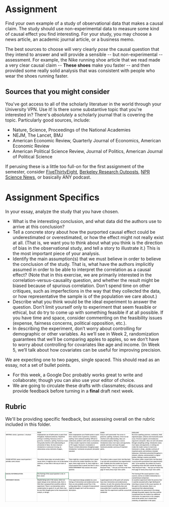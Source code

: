 # Assignment

Find your own example of a study of observational data that makes a causal claim.
The study should use non-experimental data to measure some kind of causal effect you find interesting.
For your study, you may choose a news article, an academic journal article, or a business memo.

The best sources to choose will very clearly _pose_ the causal question that they intend to answer and will provide a sensible -- but non-experimental -- assessment. For example, the Nike running shoe article that we read made a very clear causal claim -- **These shoes** make you faster -- and then provided some really solid analysis that was consistent with people who wear the shoes running faster.

## Sources that you might consider

You've got access to all of the scholarly literatuer in the world through your University VPN. Use it! Is there some substantive topic that you're interested in? There's _absolutely_ a scholarly journal that is covering the topic. Particularly good sources, include:

- Nature, Science, Proceedings of the National Academies 
- NEJM, The Lancet, BMJ 
- American Economic Review, Quarterly Journal of Economics, American Economic Review
- American Political Science Review, Journal of Politics, American Journal of Political Science

If perusing these is a little too full-on for the first assignment of the semester, consider [FiveThirtyEight](https://fivethirtyeight.com/), [Berkeley Research Outposts](https://vcresearch.berkeley.edu/news), [NPR Science News](https://www.npr.org/sections/research-news/), or basically ANY podcast.

# Assignment Specifics

In your essay, analyze the study that you have chosen.

- What is the interesting conclusion, and what data did the authors use to arrive at this conclusion?
- Tell a concrete story about how the purported causal effect could be underestimated or overestimated, or how the effect might not really exist at all. (That is, we want you to think about what you think is the direction of bias in the observational study, and tell a story to illustrate it.) This is the most important piece of your analysis. 
- Identify the main assumption(s) that we must believe in order to believe the conclusion of the study. That is, what have the authors implicitly assumed in order to be able to interpret the correlation as a causal effect? (Note that in this exercise, we are primarily interested in the correlation-versus-causality question, and whether the result might be biased because of spurious correlation. Don’t spend time on other critiques, such as imperfections in the way that they collected the data, or how representative the sample is of the population we care about.)
- Describe what you think would be the ideal experiment to answer the question. Don’t limit yourself only to experiment that seem feasible or ethical, but do try to come up with something feasible if at all possible. If you have time and space, consider commenting on the feasibility issues (expense, fairness concerns, political opposition, etc.).
- In describing the experiment, don’t worry about controlling for demographic or other variables. As we’ll see in Week 2, randomization guarantees that we’ll be comparing apples to apples, so we don’t have to worry about controlling for covariates like age and income. (In Week 5, we’ll talk about how covariates can be useful for improving precision.

We are expecting one to two pages, single spaced. This should read as an essay, not a set of bullet points.

- For this week, a Google Doc probably works great to write and collaborate; though you can also use your editor of choice.
- We are going to circulate these drafts with classmates; discuss and provide feedback before turning in a **final** draft next week.

## Rubric

We'll be providing specific feedback, but assessing overall on the rubric included in this folder.

![rubric](./rubric.png)

